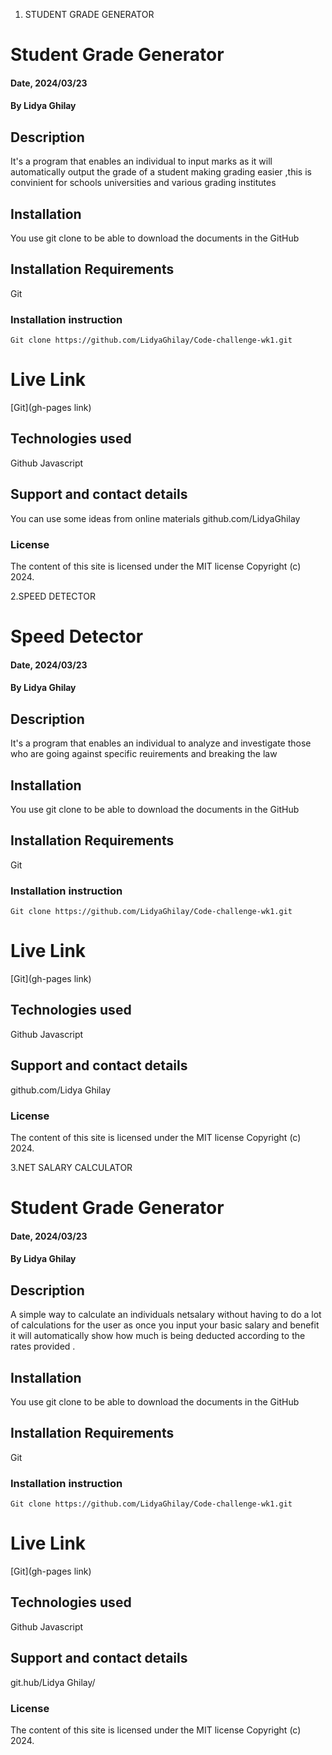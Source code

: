 1. STUDENT GRADE GENERATOR
# Student Grade Generator

#### Date, 2024/03/23

#### By Lidya Ghilay

## Description
It's a program that enables an individual to input marks as it will automatically output the grade of a student making grading easier ,this is convinient for schools universities and various grading institutes

## Installation
You use git clone to be able to download the documents in the GitHub

## Installation Requirements
Git

### Installation instruction
```
Git clone https://github.com/LidyaGhilay/Code-challenge-wk1.git

```

# Live Link
[Git](gh-pages link) 

## Technologies used

Github
Javascript

## Support and contact details
You can use some ideas from online materials
github.com/LidyaGhilay

### License
The content of this site is licensed under the MIT license
Copyright (c) 2024.

2.SPEED DETECTOR
# Speed Detector

#### Date, 2024/03/23

#### By Lidya Ghilay

## Description
It's a program that enables an individual to analyze and investigate those who are going against specific reuirements and breaking the law 

## Installation
You use git clone to be able to download the documents in the GitHub

## Installation Requirements
Git

### Installation instruction
```
Git clone https://github.com/LidyaGhilay/Code-challenge-wk1.git

```

# Live Link
[Git](gh-pages link) 

## Technologies used

Github
Javascript

## Support and contact details
github.com/Lidya Ghilay

### License
The content of this site is licensed under the MIT license
Copyright (c) 2024.


3.NET SALARY CALCULATOR

# Student Grade Generator

#### Date, 2024/03/23

#### By Lidya Ghilay

## Description
A simple way to calculate an individuals netsalary without having to do a lot of calculations for the user as once you input your basic salary and benefit it will automatically show how much is being deducted according to the rates provided .
## Installation
You use git clone to be able to download the documents in the GitHub

## Installation Requirements
Git

### Installation instruction
```
Git clone https://github.com/LidyaGhilay/Code-challenge-wk1.git

```

# Live Link
[Git](gh-pages link) 

## Technologies used

Github
Javascript

## Support and contact details
git.hub/Lidya Ghilay/

### License
The content of this site is licensed under the MIT license
Copyright (c) 2024.





